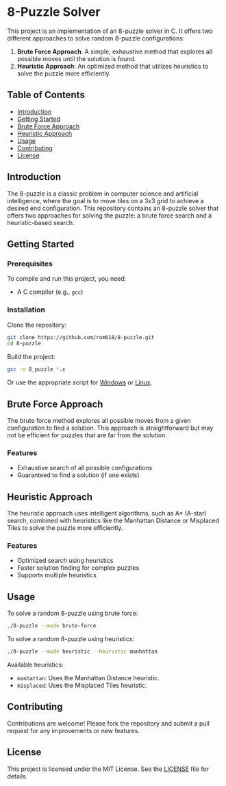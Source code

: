 # 8-Puzzle Solver

This project is an implementation of an 8-puzzle solver in C. It offers two different approaches to solve random 8-puzzle configurations:
1. **Brute Force Approach**: A simple, exhaustive method that explores all possible moves until the solution is found.
2. **Heuristic Approach**: An optimized method that utilizes heuristics to solve the puzzle more efficiently.

## Table of Contents

- [Introduction](#introduction)
- [Getting Started](#getting-started)
- [Brute Force Approach](#brute-force-approach)
- [Heuristic Approach](#heuristic-approach)
- [Usage](#usage)
- [Contributing](#contributing)
- [License](#license)

## Introduction

The 8-puzzle is a classic problem in computer science and artificial intelligence, where the goal is to move tiles on a 3x3 grid to achieve a desired end configuration. This repository contains an 8-puzzle solver that offers two approaches for solving the puzzle: a brute force search and a heuristic-based search.

## Getting Started

### Prerequisites

To compile and run this project, you need:
- A C compiler (e.g., `gcc`)

### Installation

Clone the repository:

```bash
git clone https://github.com/rom618/8-puzzle.git
cd 8-puzzle
```

Build the project:

```bash
gcc -o 8_puzzle *.c
```

Or use the appropriate script for [Windows](compile.bat) or [Linux](compile.sh).

## Brute Force Approach

The brute force method explores all possible moves from a given configuration to find a solution. This approach is straightforward but may not be efficient for puzzles that are far from the solution.

### Features

- Exhaustive search of all possible configurations
- Guaranteed to find a solution (if one exists)

## Heuristic Approach

The heuristic approach uses intelligent algorithms, such as A* (A-star) search, combined with heuristics like the Manhattan Distance or Misplaced Tiles to solve the puzzle more efficiently.

### Features

- Optimized search using heuristics
- Faster solution finding for complex puzzles
- Supports multiple heuristics

## Usage

To solve a random 8-puzzle using brute force:

```bash
./8-puzzle --mode brute-force
```

To solve a random 8-puzzle using heuristics:

```bash
./8-puzzle --mode heuristic --heuristic manhattan
```

Available heuristics:
- `manhattan`: Uses the Manhattan Distance heuristic.
- `misplaced`: Uses the Misplaced Tiles heuristic.

## Contributing

Contributions are welcome! Please fork the repository and submit a pull request for any improvements or new features.

## License

This project is licensed under the MIT License. See the [LICENSE](LICENSE) file for details.
